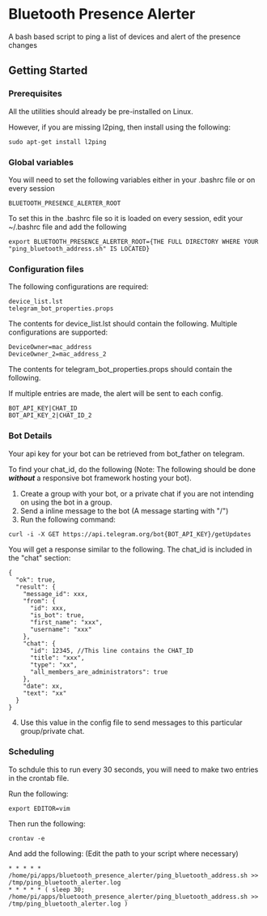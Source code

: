 # Bluetooth Presence Alerter

A bash based script to ping a list of devices and alert of the presence changes

## Getting Started

### Prerequisites

All the utilities should already be pre-installed on Linux.

However, if you are missing l2ping, then install using the following:

```
sudo apt-get install l2ping
```

### Global variables 

You will need to set the following variables either in your .bashrc file or on every session
```
BLUETOOTH_PRESENCE_ALERTER_ROOT
```
To set this in the .bashrc file so it is loaded on every session, edit your ~/.bashrc file and add the following
```
export BLUETOOTH_PRESENCE_ALERTER_ROOT={THE FULL DIRECTORY WHERE YOUR "ping_bluetooth_address.sh" IS LOCATED}
```

### Configuration files

The following configurations are required:

```
device_list.lst
telegram_bot_properties.props
```

The contents for device_list.lst should contain the following. Multiple configurations are supported:

```
DeviceOwner=mac_address
DeviceOwner_2=mac_address_2
```

The contents for telegram_bot_properties.props should contain the following. 

If multiple entries are made, the alert will be sent to each config.

```
BOT_API_KEY|CHAT_ID
BOT_API_KEY_2|CHAT_ID_2
```

### Bot Details

Your api key for your bot can be retrieved from bot_father on telegram.

To find your chat_id, do the following (Note: The following should be done ***without*** a responsive bot framework hosting your bot).
1. Create a group with your bot, or a private chat if you are not intending on using the bot in a group.
2. Send a inline message to the bot (A message starting with "/")
3. Run the following command:
```
curl -i -X GET https://api.telegram.org/bot{BOT_API_KEY}/getUpdates
```
You will get a response similar to the following. The chat_id is included in the "chat" section:
```
{
  "ok": true,
  "result": {
    "message_id": xxx,
    "from": {
      "id": xxx,
      "is_bot": true,
      "first_name": "xxx",
      "username": "xxx"
    },
    "chat": {
      "id": 12345, //This line contains the CHAT_ID
      "title": "xxx",
      "type": "xx",
      "all_members_are_administrators": true
    },
    "date": xx,
    "text": "xx"
  }
}
```
4. Use this value in the config file to send messages to this particular group/private chat.

### Scheduling
To schdule this to run every 30 seconds, you will need to make two entries in the crontab file.

Run the following:
```
export EDITOR=vim
```

Then run the following:
```
crontav -e
```

And add the following: (Edit the path to your script where necessary)

```
* * * * * /home/pi/apps/bluetooth_presence_alerter/ping_bluetooth_address.sh >> /tmp/ping_bluetooth_alerter.log
* * * * * ( sleep 30; /home/pi/apps/bluetooth_presence_alerter/ping_bluetooth_address.sh >> /tmp/ping_bluetooth_alerter.log )
```

